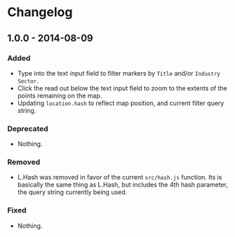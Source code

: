 # Changelog

## 1.0.0 - 2014-08-09

### Added

- Type into the text input field to filter markers by `Title` and/or `Industry Sector`.
- Click the read out below the text input field to zoom to the extents of the points remaining on the map.
- Updating `location.hash` to reflect map position, and current filter query string.

### Deprecated

- Nothing.

### Removed

- L.Hash was removed in favor of the current `src/hash.js` function. Its is basically the same thing as L.Hash, but includes the 4th hash parameter, the query string currently being used.

### Fixed

- Nothing.